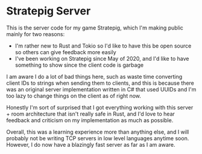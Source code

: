 # Stratepig Server

This is the server code for my game Stratepig, 
which I'm making public mainly for two reasons:
- I'm rather new to Rust and Tokio so I'd like to have this be open source so others can give feedback more easily
- I've been working on Stratepig since May of 2020, and I'd like to have something to show since the client code is garbage

I am aware I do a lot of bad things here, such as 
waste time converting client IDs to strings when sending them to clients, 
and this is because there was an original server implementation written in C# 
that used UUIDs and I'm too lazy to change things on the client as of right now.

Honestly I'm sort of surprised that I got everything working with this 
server + room architecture that isn't really safe in Rust, 
and I'd love to hear feedback and criticism on my implementation as much as possible.

Overall, this was a learning experience more than anything else, 
and I will probably not be writing TCP servers in low level languages anytime soon.
However, I do now have a blazingly fast server as far as I am aware.
